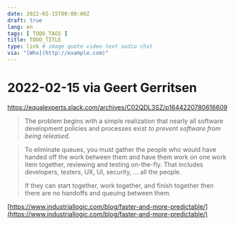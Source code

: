 ```yaml
---
date: 2022-02-15T00:00:00Z
draft: true
lang: en
tags: [ TODO_TAGS ]
title: TODO_TITLE
type: link # image quote video text audio chat
via: "[Who](http://example.com)"
---
```



# 2022-02-15 via Geert Gerritsen
https://equalexperts.slack.com/archives/C02QDL3SZ/p1644220780616609


> The problem begins with a simple realization that nearly all software development policies and processes exist _to prevent software from being released_.

> To eliminate queues, you must gather the people who would have handed off the work between them and have them work on one work item together, reviewing and testing on-the-fly. That includes developers, testers, UX, UI, security, … all the people.
> 
> If they can start together, work together, and finish together then there are no handoffs and queuing between them.

[https://www.industriallogic.com/blog/faster-and-more-predictable/](https://www.industriallogic.com/blog/faster-and-more-predictable/)


